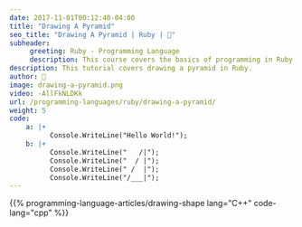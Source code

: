 ```yaml
---
date: 2017-11-01T00:12:40-04:00
title: "Drawing A Pyramid"
seo_title: "Drawing A Pyramid | Ruby | 🦒"
subheader:
     greeting: Ruby - Programming Language
     description: This course covers the basics of programming in Ruby. Work your way through the videos/articles and I'll teach you everything you need to know to start your programming journey!
description: This tutorial covers drawing a pyramid in Ruby.
author: 🦒
image: drawing-a-pyramid.png
video: -AllFkNLDKk
url: /programming-languages/ruby/drawing-a-pyramid/
weight: 5
code:
    a: |+
          Console.WriteLine("Hello World!");
    b: |+
          Console.WriteLine("   /|");
          Console.WriteLine("  / |");
          Console.WriteLine(" /  |");
          Console.WriteLine("/___|");
---
```


{{% programming-language-articles/drawing-shape lang="C++" code-lang="cpp" %}}